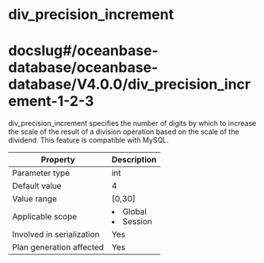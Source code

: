 div_precision_increment
============================================
# docslug#/oceanbase-database/oceanbase-database/V4.0.0/div_precision_increment-1-2-3
div_precision_increment specifies the number of digits by which to increase the scale of the result of a division operation based on the scale of the dividend. This feature is compatible with MySQL.


| **Property** | **Description** |
|----------|------------------------------------------------------------------------------------------------------------|
| Parameter type | int |
| Default value | 4 |
| Value range | [0,30] |
| Applicable scope | <li> Global   <li> Session |
| Involved in serialization | Yes |
| Plan generation affected | Yes |



